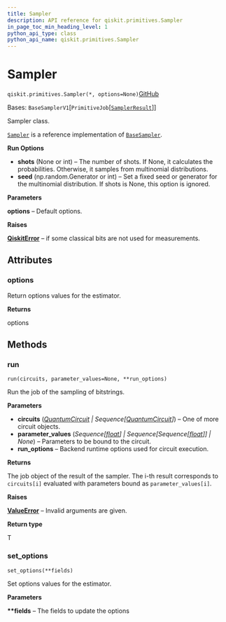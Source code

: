 ```yaml
---
title: Sampler
description: API reference for qiskit.primitives.Sampler
in_page_toc_min_heading_level: 1
python_api_type: class
python_api_name: qiskit.primitives.Sampler
---
```


# Sampler

<span id="qiskit.primitives.Sampler" />

`qiskit.primitives.Sampler(*, options=None)`[GitHub](https://github.com/qiskit/qiskit/tree/stable/1.0/qiskit/primitives/sampler.py "view source code")

Bases: `BaseSamplerV1`\[`PrimitiveJob`\[[`SamplerResult`](qiskit.primitives.SamplerResult "qiskit.primitives.base.sampler_result.SamplerResult")]]

Sampler class.

[`Sampler`](#qiskit.primitives.Sampler "qiskit.primitives.Sampler") is a reference implementation of [`BaseSampler`](qiskit.primitives.BaseSampler "qiskit.primitives.BaseSampler").

**Run Options**

*   **shots** (None or int) – The number of shots. If None, it calculates the probabilities. Otherwise, it samples from multinomial distributions.
*   **seed** (np.random.Generator or int) – Set a fixed seed or generator for the multinomial distribution. If shots is None, this option is ignored.

**Parameters**

**options** – Default options.

**Raises**

[**QiskitError**](exceptions#qiskit.exceptions.QiskitError "qiskit.exceptions.QiskitError") – if some classical bits are not used for measurements.

## Attributes

<span id="qiskit.primitives.Sampler.options" />

### options

Return options values for the estimator.

**Returns**

options

## Methods

### run

<span id="qiskit.primitives.Sampler.run" />

`run(circuits, parameter_values=None, **run_options)`

Run the job of the sampling of bitstrings.

**Parameters**

*   **circuits** ([*QuantumCircuit*](qiskit.circuit.QuantumCircuit "qiskit.circuit.QuantumCircuit") *| Sequence\[*[*QuantumCircuit*](qiskit.circuit.QuantumCircuit "qiskit.circuit.QuantumCircuit")*]*) – One of more circuit objects.
*   **parameter\_values** (*Sequence\[*[*float*](https://docs.python.org/3/library/functions.html#float "(in Python v3.12)")*] | Sequence\[Sequence\[*[*float*](https://docs.python.org/3/library/functions.html#float "(in Python v3.12)")*]] | None*) – Parameters to be bound to the circuit.
*   **run\_options** – Backend runtime options used for circuit execution.

**Returns**

The job object of the result of the sampler. The i-th result corresponds to `circuits[i]` evaluated with parameters bound as `parameter_values[i]`.

**Raises**

[**ValueError**](https://docs.python.org/3/library/exceptions.html#ValueError "(in Python v3.12)") – Invalid arguments are given.

**Return type**

T

### set\_options

<span id="qiskit.primitives.Sampler.set_options" />

`set_options(**fields)`

Set options values for the estimator.

**Parameters**

**\*\*fields** – The fields to update the options

